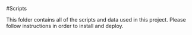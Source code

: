 #Scripts

This folder contains all of the scripts and data used in this project.  Please follow instructions in order to install and deploy.